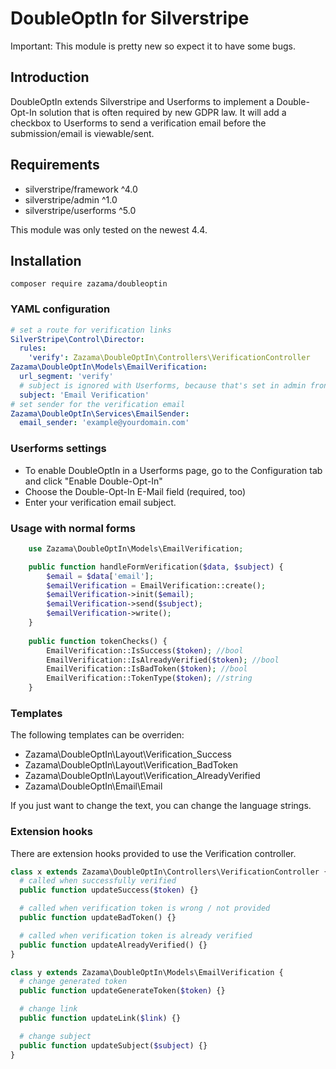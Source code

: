 # DoubleOptIn for Silverstripe

Important: This module is pretty new so expect it to have some bugs.

## Introduction

DoubleOptIn extends Silverstripe and Userforms to implement a Double-Opt-In solution that is often required by new GDPR law.
It will add a checkbox to Userforms to send a verification email before the submission/email is viewable/sent.

## Requirements

* silverstripe/framework ^4.0
* silverstripe/admin ^1.0
* silverstripe/userforms ^5.0

This module was only tested on the newest 4.4.

## Installation

```
composer require zazama/doubleoptin
```

### YAML configuration

```yaml
# set a route for verification links
SilverStripe\Control\Director:
  rules:
    'verify': Zazama\DoubleOptIn\Controllers\VerificationController
Zazama\DoubleOptIn\Models\EmailVerification:
  url_segment: 'verify'
  # subject is ignored with Userforms, because that's set in admin frontend.
  subject: 'Email Verification'
# set sender for the verification email
Zazama\DoubleOptIn\Services\EmailSender:
  email_sender: 'example@yourdomain.com'
```

### Userforms settings

* To enable DoubleOptIn in a Userforms page, go to the Configuration tab and click "Enable Double-Opt-In"
* Choose the Double-Opt-In E-Mail field (required, too)
* Enter your verification email subject.

### Usage with normal forms

```php
    use Zazama\DoubleOptIn\Models\EmailVerification;

    public function handleFormVerification($data, $subject) {
        $email = $data['email'];
        $emailVerification = EmailVerification::create();
        $emailVerification->init($email);
        $emailVerification->send($subject);
        $emailVerification->write();
    }
    
    public function tokenChecks() {
        EmailVerification::IsSuccess($token); //bool
        EmailVerification::IsAlreadyVerified($token); //bool
        EmailVerification::IsBadToken($token); //bool
        EmailVerification::TokenType($token); //string
    }
```

### Templates

The following templates can be overriden:

* Zazama\DoubleOptIn\Layout\Verification_Success
* Zazama\DoubleOptIn\Layout\Verification_BadToken
* Zazama\DoubleOptIn\Layout\Verification_AlreadyVerified
* Zazama\DoubleOptIn\Email\Email

If you just want to change the text, you can change the language strings.

### Extension hooks

There are extension hooks provided to use the Verification controller.

```php
class x extends Zazama\DoubleOptIn\Controllers\VerificationController {
  # called when successfully verified
  public function updateSuccess($token) {}

  # called when verification token is wrong / not provided
  public function updateBadToken() {}

  # called when verification token is already verified
  public function updateAlreadyVerified() {}
}

class y extends Zazama\DoubleOptIn\Models\EmailVerification {
  # change generated token
  public function updateGenerateToken($token) {}

  # change link
  public function updateLink($link) {}

  # change subject
  public function updateSubject($subject) {}
}
```
